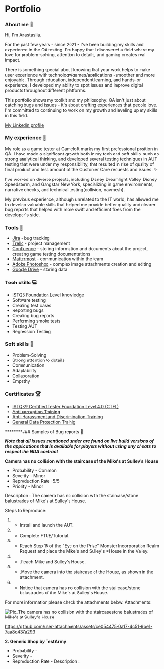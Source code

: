 # Portfolio

### About me :wave:
Hi, I'm Anastasiia. 

For the past few years - since 2021 - I've been building my skills and experience in the QA testing. I'm happy that I discovered a field where my love for problem-solving, attention to details, and gaming creates real impact.

There is something special about knowing that your work helps to make user experience with technology/games/applications -smoother and more enjoyable. Through education, independent learning, and hands-on experience, I developed my ability to spot issues and improve digital products throughout different platforms.

This portfolio shows my toolkit and my philosophy: QA isn't just about catching bugs and issues - it's about crafting experiences that people love. I'm committed to continuing to work on my growth and leveling up my skills in this field.

[My Linkedin profile](https://www.linkedin.com/in/anastasiia-boiko-kalymon/)

### My experience :office:
My role as a game tester at Gameloft marks my first professional position in QA. 
I have made a significant growth both in my tech and soft skills, such as strong analytical thinking, and developed several testing techniques in AUT testing that were under my responsibility, that resulted in rise of quality of final product and less amount of the Customer Care requests and issues. ✨

I've worked on diverse projects, including Disney Dreamlight Valley, Disney Speedstorm, and Gangstar New York, specializing in game environments, narrative checks, and technical testing(collision, navmesh).

My previous experience, although unrelated to the IT world, has allowed me to develop valuable skills that helped me provide better quality and clearer bug reports that helped with more swift and efficient fixes from the developer's side.

### Tools :wrench:
* [Jira](https://www.atlassian.com/pl/software/jira) - bug tracking
* [Trello](https://trello.com/pl/tour) - project management
* [Confluence](https://www.atlassian.com/software/confluence) - storing information and documents about the project, creating game testing documentations 
* [Mattermost](https://mattermost.com/) - communication within the team
* [Adobe Photoshop](https://www.adobe.com/ca/products/photoshop.html) - complex image attachments creation and editing
* [Google Drive](https://www.google.com/intl/pl_pl/drive/) - storing data
  

### Tech skills :computer:
* [ISTQB Foundation Level](https://sjsi.org/ist-qb/do-pobrania/) knowledge
* Software testing
* Creating test cases
* Reporting bugs
* Creating bug reports
* Performing smoke tests
* Testing AUT
* Regression Testing
  

### Soft skills :file_folder:
* Problem-Solving
* Strong attention to details
* Communication
* Adaptability
* Collaboration
* Empathy


### Certificates :trophy:
* [ISTQB® Certified Tester Foundation Level 4.0 (CTFL)](http://scr.istqb.org/?name=&number=24-CTFL+4-249131-12&orderBy=relevancy&orderDirection=&dateStart=&dateEnd=&expiryStart=&expiryEnd=&certificationBody=&examProvider=&certificationLevel=&country=&resultsPerPage=10)
* [Anti corruption Training](https://drive.google.com/file/d/1EJYuy6ky5z2W1FJ1EBOfbekd0-l058ff/view?usp=sharing)
* [Anti-Harassment and Discrimination Training](https://drive.google.com/file/d/1nVQtJee5huqeL1mIrpdJ5AQqeA7YUVYm/view?usp=sharing)
* [General Data Protection Trainig](https://drive.google.com/file/d/1cnRUl_Ad_gm8y2YlExTIVlNiiIDwutKl/view?usp=sharing)
  

********### Samples of Bug reports :microscope:

***Note that all issues mentioned under are found on live build versions of the applications that is available for players without using any cheats to respect the NDA contract***

**Camera has no collision with the staircase of the Mike's at Sulley's House**
* Probability - Common
* Severity - Minor
* Reproduction Rate -5/5
* Priority - Minor

Description :
The camera has no collision with the staircase/stone balustrades of Mike's at Sulley's House.

Steps to Reproduce:
1. * Install and launch the AUT.
2. * Complete FTUE/Tutorial.
3. * Reach Step 15 of the "Eye on the Prize" Monster Incorporation Realm Request and place the Mike's and Sulley's *House in the Valley.
4. * .Reach Mike and Sulley's House.
5. * .Move the camera into the staircase of the House, as shown in the attachment.
6. * Notice that camera has no collision with the staircase/stone balustrades of the Mike's at Sulley's House.

For more information please check the attachments below.
Attachments:

![Pic_The camera has no collision with the staircasestone balustrades of Mike's at Sulley's House](https://github.com/user-attachments/assets/437d7bc8-6e31-435f-8345-1fb6ba1a3aef)

https://github.com/user-attachments/assets/ce054475-0a17-4c51-9be1-7aa8c437a293


  

**2. Generic Shop by TestArmy**
* Probability - 
* Severity -
* Reproduction Rate -
Description :

